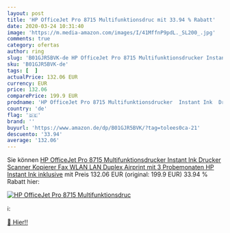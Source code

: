 ```yaml
---
layout: post
title: 'HP OfficeJet Pro 8715 Multifunktionsdruc mit 33.94 % Rabatt'
date: 2020-03-24 10:31:40
image: 'https://m.media-amazon.com/images/I/41MffnP9pdL._SL200_.jpg'
comments: true
category: ofertas
author: ring
slug: 'B01GJR5BVK-de HP OfficeJet Pro 8715 Multifunktionsdrucker Instant Ink...'
sku: 'B01GJR5BVK-de'
tags: [  ]
actualPrice: 132.06 EUR
currency: EUR
price: 132.06
comparePrice: 199.9 EUR
prodname: 'HP OfficeJet Pro 8715 Multifunktionsdrucker  Instant Ink  Drucker  Scanner  Kopierer  Fax  WLAN  LAN  Duplex  Airprint  mit 3 Probemonaten HP Instant Ink inklusive'
country: 'de'
flag: '🇩🇪'
brand: ''
buyurl: 'https://www.amazon.de/dp/B01GJR5BVK/?tag=tolees0ca-21'
descuento: '33.94'
average: '132.06'
---
```


Sie können [HP OfficeJet Pro 8715 Multifunktionsdrucker  Instant Ink  Drucker  Scanner  Kopierer  Fax  WLAN  LAN  Duplex  Airprint  mit 3 Probemonaten HP Instant Ink inklusive](https://www.amazon.de/dp/B01GJR5BVK/?tag=tolees0ca-21) mit Preis 132.06 EUR (original: 199.9 EUR) 33.94 % Rabatt hier:

[![HP OfficeJet Pro 8715 Multifunktionsdruc](https://m.media-amazon.com/images/I/41MffnP9pdL._SL200_.jpg)](https://www.amazon.de/dp/B01GJR5BVK/?tag=tolees0ca-21)

ℹ️:


[🛒 Hier!!](https://www.amazon.de/dp/B01GJR5BVK/?tag=tolees0ca-21)
